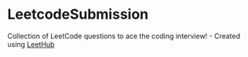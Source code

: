 # LeetcodeSubmission
Collection of LeetCode questions to ace the coding interview! - Created using [LeetHub](https://github.com/QasimWani/LeetHub)
